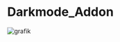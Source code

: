 # Darkmode_Addon
![grafik](https://github.com/Alea1337/Darkmode_Addon/assets/40134808/2226537f-98af-4225-8714-4115f699fa4b)

